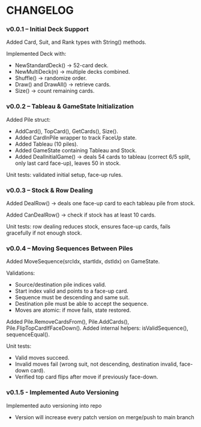 # CHANGELOG

### v0.0.1 – Initial Deck Support

Added Card, Suit, and Rank types with String() methods.

Implemented Deck with:

- NewStandardDeck() → 52-card deck.
- NewMultiDeck(n) → multiple decks combined.
- Shuffle() → randomize order.
- Draw() and DrawAll() → retrieve cards.
- Size() → count remaining cards.

### v0.0.2 – Tableau & GameState Initialization

Added Pile struct:

- AddCard(), TopCard(), GetCards(), Size().
- Added CardInPile wrapper to track FaceUp state.
- Added Tableau (10 piles).
- Added GameState containing Tableau and Stock.
- Added DealInitialGame() → deals 54 cards to tableau (correct 6/5 split, only last card face-up), leaves 50 in stock.

Unit tests: validated initial setup, face-up rules.

### v0.0.3 – Stock & Row Dealing

Added DealRow() → deals one face-up card to each tableau pile from stock.

Added CanDealRow() → check if stock has at least 10 cards.

Unit tests: row dealing reduces stock, ensures face-up cards, fails gracefully if not enough stock.

### v0.0.4 – Moving Sequences Between Piles

Added MoveSequence(srcIdx, startIdx, dstIdx) on GameState.

Validations:
- Source/destination pile indices valid.
- Start index valid and points to a face-up card.
- Sequence must be descending and same suit.
- Destination pile must be able to accept the sequence.
- Moves are atomic: if move fails, state restored.

Added Pile.RemoveCardsFrom(), Pile.AddCards(), Pile.FlipTopCardIfFaceDown().
Added internal helpers: isValidSequence(), sequenceEqual().

Unit tests:
- Valid moves succeed.
- Invalid moves fail (wrong suit, not descending, destination invalid, face-down card).
- Verified top card flips after move if previously face-down.

### v0.1.5 - Implemented Auto Versioning

Implemented auto versioning into repo
- Version will increase every patch version on merge/push to main branch
### 
